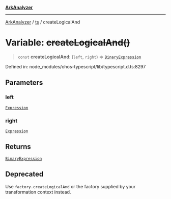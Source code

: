 [**ArkAnalyzer**](../../../../README.md)

***

[ArkAnalyzer](../../../../globals.md) / [ts](../README.md) / createLogicalAnd

# Variable: ~~createLogicalAnd()~~

> `const` **createLogicalAnd**: (`left`, `right`) => [`BinaryExpression`](../interfaces/BinaryExpression.md)

Defined in: node\_modules/ohos-typescript/lib/typescript.d.ts:8297

## Parameters

### left

[`Expression`](../interfaces/Expression.md)

### right

[`Expression`](../interfaces/Expression.md)

## Returns

[`BinaryExpression`](../interfaces/BinaryExpression.md)

## Deprecated

Use `factory.createLogicalAnd` or the factory supplied by your transformation context instead.

